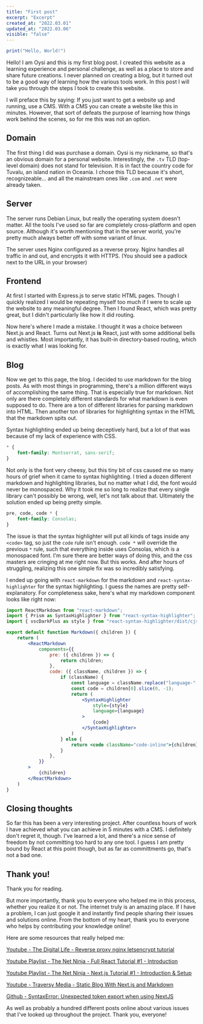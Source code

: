 ```yaml
---
title: "First post"
excerpt: "Excerpt"
created_at: "2022.03.01"
updated_at: "2022.03.06"
visible: "false"
---
```


```lua
print("Hello, World!")
```

Hello! I am Oysi and this is my first blog post. I created this website as a learning experience and personal challenge, as well as a place to store and share future creations. I never planned on creating a blog, but it turned out to be a good way of learning how the various tools work. In this post I will take you through the steps I took to create this website.

I will preface this by saying: If you just want to get a website up and running, use a CMS. With a CMS you can create a website like this in minutes. However, that sort of defeats the purpose of learning how things work behind the scenes, so for me this was not an option.

## Domain

The first thing I did was purchase a domain. Oysi is my nickname, so that's an obvious domain for a personal website. Interestingly, the `.tv` TLD (top-level domain) does not stand for television. It is in fact the country code for Tuvalu, an island nation in Oceania. I chose this TLD because it's short, recognizeable... and all the mainstream ones like `.com` and `.net` were already taken.

## Server

The server runs Debian Linux, but really the operating system doesn't matter. All the tools I've used so far are completely cross-platform and open source. Although it's worth mentioning that in the server world, you're pretty much always better off with some variant of linux.

The server uses Nginx configured as a reverse proxy. Nginx handles all traffic in and out, and encrypts it with HTTPS. (You should see a padlock next to the URL in your browser)

## Frontend

At first I started with Express.js to serve static HTML pages. Though I quickly realized I would be repeating myself too much if I were to scale up the website to any meaningful degree. Then I found React, which was pretty great, but I didn't particularly like how it did routing.

Now here's where I made a mistake. I thought it was a choice between Next.js and React. Turns out Next.js **is** React, just with some additional bells and whistles. Most importantly, it has built-in directory-based routing, which is exactly what I was looking for.

## Blog

Now we get to this page, the blog. I decided to use markdown for the blog posts. As with most things in programming, there's a million different ways of accomplishing the same thing. That is especially true for markdown. Not only are there completely different standards for what markdown is even supposed to do. There are a ton of different libraries for parsing markdown into HTML. Then another ton of libraries for highlighting syntax in the HTML that the markdown spits out.

Syntax highlighting ended up being deceptively hard, but a lot of that was because of my lack of experience with CSS.

```css
* {
	font-family: Montserrat, sans-serif;
}
```

Not only is the font very cheesy, but this tiny bit of css caused me so many hours of grief when it came to syntax highlighting. I tried a dozen different markdown and highlighting libraries, but no matter what I did, the font would never be monospaced. Why it took me so long to realize that every single library can't possibly be wrong, well, let's not talk about that. Ultimately the solution ended up being pretty simple.

```css
pre, code, code * {
	font-family: Consolas;
}
```

The issue is that the syntax highlighter will put all kinds of tags inside any `<code>` tag, so just the `code` rule isn't enough. `code *` will override the previous `*` rule, such that everything inside uses Consolas, which is a monospaced font. I'm sure there are better ways of doing this, and the css masters are cringing at me right now. But this works. And after hours of struggling, realizing this one simple fix was so incredibly satisfying.

I ended up going with `react-markdown` for the markdown and `react-syntax-highlighter` for the syntax highlighting. I guess the names are pretty self-explanatory. For completeness sake, here's what my markdown component looks like right now:

```jsx
import ReactMarkdown from "react-markdown";
import { Prism as SyntaxHighlighter } from "react-syntax-highlighter";
import { vscDarkPlus as style } from "react-syntax-highlighter/dist/cjs/styles/prism";

export default function Markdown({ children }) {
	return (
		<ReactMarkdown
			components={{
				pre: ({ children }) => {
					return children;
				},
				code: ({ className, children }) => {
					if (className) {
						const language = className.replace("language-", "");
						const code = children[0].slice(0, -1);
						return (
							<SyntaxHighlighter
								style={style}
								language={language}
							>
								{code}
							</SyntaxHighlighter>
						)
					} else {
						return <code className="code-inline">{children}</code>
					}
				},
			}}
		>
			{children}
		</ReactMarkdown>
	)
}
```

## Closing thoughts

So far this has been a very interesting project. After countless hours of work I have achieved what you can achieve in 5 minutes with a CMS. I definitely don't regret it, though. I've learned a lot, and there's a nice sense of freedom by not committing too hard to any one tool. I guess I am pretty bound by React at this point though, but as far as committments go, that's not a bad one.

## Thank you!

Thank you for reading.

But more importantly, thank you to everyone who helped me in this process, whether you realize it or not. The internet truly is an amazing place. If I have a problem, I can just google it and instantly find people sharing their issues and solutions online. From the bottom of my heart, thank you to everyone who helps by contributing your knowledge online!

Here are some resources that really helped me:

[Youtube - The Digital Life - Reverse proxy nginx letsencrypt tutorial](https://www.youtube.com/watch?v=DyXl4c2XN-o)

[Youtube Playlist - The Net Ninja - Full React Tutorial #1 - Introduction](https://www.youtube.com/watch?v=j942wKiXFu8&list=PL4cUxeGkcC9gZD-Tvwfod2gaISzfRiP9d)

[Youtube Playlist - The Net Ninja - Next.js Tutorial #1 - Introduction & Setup](https://www.youtube.com/watch?v=A63UxsQsEbU&list=PL4cUxeGkcC9g9gP2onazU5-2M-AzA8eBw)

[Youtube - Traversy Media - Static Blog With Next.js and Markdown](https://www.youtube.com/watch?v=MrjeefD8sac)

[Github - SyntaxError: Unexpected token export when using NextJS](https://github.com/react-syntax-highlighter/react-syntax-highlighter/issues/230#issuecomment-568377353)

As well as probably a hundred different posts online about various issues that I've looked up throughout the project. Thank you, everyone!
